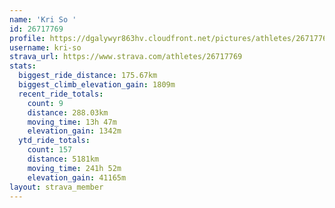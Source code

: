 ```yaml
---
name: 'Kri So '
id: 26717769
profile: https://dgalywyr863hv.cloudfront.net/pictures/athletes/26717769/7761026/14/large.jpg
username: kri-so
strava_url: https://www.strava.com/athletes/26717769
stats:
  biggest_ride_distance: 175.67km
  biggest_climb_elevation_gain: 1809m
  recent_ride_totals:
    count: 9
    distance: 288.03km
    moving_time: 13h 47m
    elevation_gain: 1342m
  ytd_ride_totals:
    count: 157
    distance: 5181km
    moving_time: 241h 52m
    elevation_gain: 41165m
layout: strava_member
--- 
```

